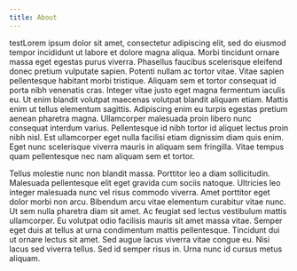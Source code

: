 ```yaml
---
title: About
---
```


testLorem ipsum dolor sit amet, consectetur adipiscing elit, sed do eiusmod tempor incididunt ut labore et dolore magna aliqua. Morbi tincidunt ornare massa eget egestas purus viverra. Phasellus faucibus scelerisque eleifend donec pretium vulputate sapien. Potenti nullam ac tortor vitae. Vitae sapien pellentesque habitant morbi tristique. Aliquam sem et tortor consequat id porta nibh venenatis cras. Integer vitae justo eget magna fermentum iaculis eu. Ut enim blandit volutpat maecenas volutpat blandit aliquam etiam. Mattis enim ut tellus elementum sagittis. Adipiscing enim eu turpis egestas pretium aenean pharetra magna. Ullamcorper malesuada proin libero nunc consequat interdum varius. Pellentesque id nibh tortor id aliquet lectus proin nibh nisl. Est ullamcorper eget nulla facilisi etiam dignissim diam quis enim. Eget nunc scelerisque viverra mauris in aliquam sem fringilla. Vitae tempus quam pellentesque nec nam aliquam sem et tortor.

Tellus molestie nunc non blandit massa. Porttitor leo a diam sollicitudin. Malesuada pellentesque elit eget gravida cum sociis natoque. Ultricies leo integer malesuada nunc vel risus commodo viverra. Amet porttitor eget dolor morbi non arcu. Bibendum arcu vitae elementum curabitur vitae nunc. Ut sem nulla pharetra diam sit amet. Ac feugiat sed lectus vestibulum mattis ullamcorper. Eu volutpat odio facilisis mauris sit amet massa vitae. Semper eget duis at tellus at urna condimentum mattis pellentesque. Tincidunt dui ut ornare lectus sit amet. Sed augue lacus viverra vitae congue eu. Nisi lacus sed viverra tellus. Sed id semper risus in. Urna nunc id cursus metus aliquam.
